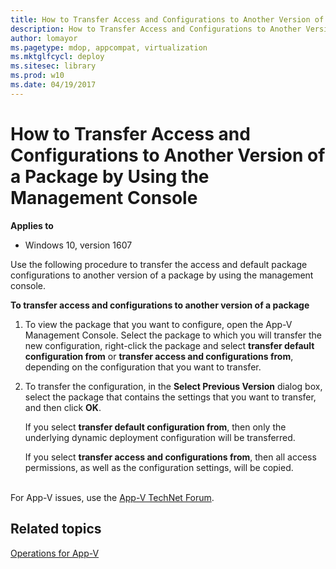 ```yaml
---
title: How to Transfer Access and Configurations to Another Version of a Package by Using the Management Console (Windows 10)
description: How to Transfer Access and Configurations to Another Version of a Package by Using the Management Console
author: lomayor
ms.pagetype: mdop, appcompat, virtualization
ms.mktglfcycl: deploy
ms.sitesec: library
ms.prod: w10
ms.date: 04/19/2017
---
```



# How to Transfer Access and Configurations to Another Version of a Package by Using the Management Console

**Applies to**
-   Windows 10, version 1607

Use the following procedure to transfer the access and default package configurations to another version of a package by using the management console.

**To transfer access and configurations to another version of a package**

1.  To view the package that you want to configure, open the App-V Management Console. Select the package to which you will transfer the new configuration, right-click the package and select **transfer default configuration from** or **transfer access and configurations from**, depending on the configuration that you want to transfer.

2.  To transfer the configuration, in the **Select Previous Version** dialog box, select the package that contains the settings that you want to transfer, and then click **OK**.

    If you select **transfer default configuration from**, then only the underlying dynamic deployment configuration will be transferred.

    If you select **transfer access and configurations from**, then all access permissions, as well as the configuration settings, will be copied.



<br>For App-V issues, use the [App-V TechNet Forum](https://social.technet.microsoft.com/Forums/en-US/home?forum=mdopappv).

## Related topics

[Operations for App-V](appv-operations.md)
